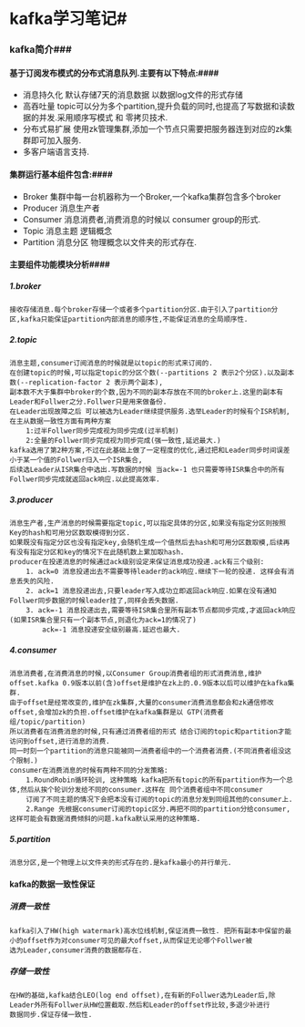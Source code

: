 # kafka学习笔记#
### kafka简介###
#### 基于订阅发布模式的分布式消息队列.主要有以下特点:####
* 消息持久化 默认存储7天的消息数据 以数据log文件的形式存储
* 高吞吐量  topic可以分为多个partition,提升负载的同时,也提高了写数据和读数据的并发.采用顺序写模式 和 零拷贝技术.
* 分布式易扩展 使用zk管理集群,添加一个节点只需要把服务器连到对应的zk集群即可加入服务.
* 多客户端语言支持.

#### 集群运行基本组件包含:####
* Broker 集群中每一台机器称为一个Broker,一个kafka集群包含多个broker
* Producer 消息生产者
* Consumer 消息消费者,消费消息的时候以 consumer group的形式.
* Topic 消息主题 逻辑概念
* Partition 消息分区 物理概念以文件夹的形式存在.

#### 主要组件功能模块分析####
##### 1.broker #####
    接收存储消息.每个broker存储一个或者多个partition分区.由于引入了partition分区,kafka只能保证partition内部消息的顺序性,不能保证消息的全局顺序性.
##### 2.topic #####
    消息主题,consumer订阅消息的时候就是以topic的形式来订阅的.
    在创建topic的时候,可以指定topic的分区个数(--partitions 2 表示2个分区).以及副本数(--replication-factor 2 表示两个副本),
    副本数不大于集群中broker的个数,因为不同的副本存放在不同的broker上.这里的副本有Leader和Follwer之分.Follwer只是用来做备份.
    在Leader出现故障之后 可以被选为Leader继续提供服务.选举Leader的时候有个ISR机制,在主从数据一致性方面有两种方案
        1:过半Follwer同步完成视为同步完成(过半机制)
        2:全量的Follwer同步完成视为同步完成(强一致性,延迟最大.)
    kafka选用了第2种方案,不过在此基础上做了一定程度的优化,通过把和Leader同步时间误差小于某一个值的Follwer归入一个ISR集合,
    后续选Leader从ISR集合中选出.写数据的时候 当ack=-1 也只需要等待ISR集合中的所有Follwer同步完成就返回ack响应.以此提高效率.
    
##### 3.producer #####
    消息生产者,生产消息的时候需要指定topic,可以指定具体的分区,如果没有指定分区则按照Key的hash和可用分区数取模得到分区.
    如果既没有指定分区也没有指定key,会随机生成一个值然后去hash和可用分区数取模,后续再有没有指定分区和key的情况下在此随机数上累加取hash.
    producer在投递消息的时候通过ack级别设定来保证消息成功投递.ack有三个级别:
        1. ack=0 消息投递出去不需要等待leader的ack响应.继续下一轮的投递. 这样会有消息丢失的风险.
        2. ack=1 消息投递出去,只要leader写入成功立即返回ack响应.如果在没有通知Follwer同步数据的时候leader挂了,同样会丢失数据.
        3. ack=-1 消息投递出去,需要等待ISR集合里所有副本节点都同步完成,才返回ack响应(如果ISR集合里只有一个副本节点,则退化为ack=1的情况了)
            ack=-1 消息投递安全级别最高.延迟也最大.

##### 4.consumer #####
    消息消费者,在消费消息的时候,以Consumer Group消费者组的形式消费消息,维护offset.kafka 0.9版本以前(含)offset是维护在zk上的.0.9版本以后可以维护在kafka集群.
    由于offset是经常改变的,维护在zk集群,大量的consumer消费消息都会和zk通信修改offset,会增加zk的负担.offset维护在kafka集群是以 GTP(消费者组/topic/partition)
    所以消费者在消费消息的时候,只有通过消费者组的形式 结合订阅的topic和partition才能访问到offset,进行消息的消费. 
    同一时刻一个partition的消息只能被同一消费者组中的一个消费者消费.(不同消费者组没这个限制.)
    consumer在消费消息的时候有两种不同的分发策略:
        1.RoundRobin循环轮训, 这种策略 kafka把所有topic的所有partition作为一个总体,然后从挨个轮训分发给不同的consumer.这样在 同个消费者组中不同consumer
        订阅了不同主题的情况下会把本没有订阅的topic的消息分发到同组其他的consumer上. 
        2.Range 先根据consumer订阅的topic区分.再把不同的partition分给consumer,这样可能会有数据消费倾斜的问题.kafka默认采用的这种策略.
        
##### 5.partition #####
    消息分区,是一个物理上以文件夹的形式存在的.是kafka最小的并行单元.

#### kafka的数据一致性保证 ####
##### 消费一致性 #####
    kafka引入了HW(high watermark)高水位线机制,保证消费一致性. 把所有副本中保留的最小的offset作为对consumer可见的最大offset,从而保证无论哪个Follwer被
    选为Leader,consumer消费的数据都存在.
    
##### 存储一致性 #####
    在HW的基础,kafka结合LEO(log end offset),在有新的Follwer选为Leader后,除Leader外所有Follwer从HW位置截取.然后和Leader的offset作比较,多退少补进行
    数据同步.保证存储一致性.
